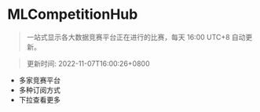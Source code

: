# MLCompetitionHub

> 一站式显示各大数据竞赛平台正在进行的比赛，每天 16:00 UTC+8 自动更新。
  
> 更新时间: 2022-11-07T16:00:26+0800 

* 多家竞赛平台
* 多种订阅方式
* 下拉查看更多